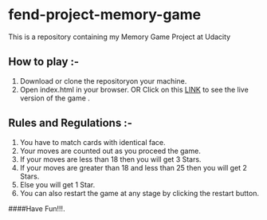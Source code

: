 # fend-project-memory-game
This is a repository containing my Memory Game Project at Udacity


## How to play :-
1. Download or clone the repositoryon your machine.
2. Open index.html in your browser.
OR
Click on this [LINK](/) to see the live version of the game .

## Rules and Regulations :-
1. You have to match cards with identical face.
2. Your moves are counted out as you proceed the game.
3. If your moves are less than 18 then you will get 3 Stars.
4. If your moves are greater than 18 and less than 25 then you will get 2 Stars.
5. Else you will get 1 Star.
6. You can also restart the game at any stage by clicking the restart button.

####Have Fun!!!.
